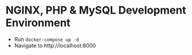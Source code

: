 # NGINX, PHP & MySQL Development Environment

- Run `docker-compose up -d`
- Navigate to http://localhost:8000
